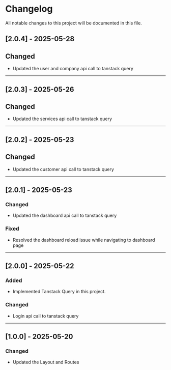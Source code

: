 # Changelog

All notable changes to this project will be documented in this file.

## [2.0.4] - 2025-05-28

## Changed

- Updated the user and company api call to tanstack query

---

## [2.0.3] - 2025-05-26

## Changed

- Updated the services api call to tanstack query

---

## [2.0.2] - 2025-05-23

## Changed

- Updated the customer api call to tanstack query

---

## [2.0.1] - 2025-05-23

### Changed

- Updated the dashboard api call to tanstack query

### Fixed

- Resolved the dashboard reload issue while navigating to dashboard page

---

## [2.0.0] - 2025-05-22

### Added

- Implemented Tanstack Query in this project.

### Changed

- Login api call to tanstack query

---

## [1.0.0] - 2025-05-20

### Changed

- Updated the Layout and Routes
